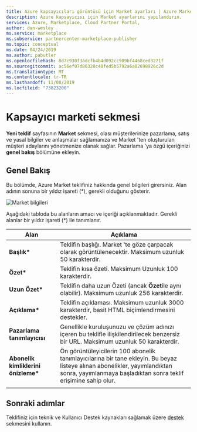 ```yaml
---
title: Azure kapsayıcıları görüntüsü için Market ayarları | Azure Marketi
description: Azure kapsayıcısı için Market ayarlarını yapılandırın.
services: Azure, Marketplace, Cloud Partner Portal,
author: dan-wesley
ms.service: marketplace
ms.subservice: partnercenter-marketplace-publisher
ms.topic: conceptual
ms.date: 04/24/2019
ms.author: pabutler
ms.openlocfilehash: 8d7c930f3adcfb4b4d092cc909bf4468ced3271f
ms.sourcegitcommit: ac56ef07d86328c40fed5b5792a6a02698926c2d
ms.translationtype: MT
ms.contentlocale: tr-TR
ms.lasthandoff: 11/08/2019
ms.locfileid: "73823200"
---
```

# <a name="container-marketplace-tab"></a>Kapsayıcı marketi sekmesi

**Yeni teklif** sayfasının **Market** sekmesi, olası müşterilerinize pazarlama, satış ve yasal bilgiler ve anlaşmalar sağlamanıza ve Market 'ten oluşturulan müşteri adaylarını yönetmenize olanak sağlar. Pazarlama 'ya özgü içeriğinizi **genel bakış** bölümüne ekleyin.

## <a name="overview"></a>Genel Bakış

Bu bölümde, Azure Market teklifiniz hakkında genel bilgileri girersiniz.  Alan adının sonuna bir yıldız işareti (*), gerekli olduğunu gösterir.

![Market bilgileri](./media/containers-marketplace-tab.png)

Aşağıdaki tabloda bu alanların amacı ve içeriği açıklanmaktadır. Gerekli alanlar bir yıldız işareti (*) ile tanımlanır.

|    Alan                  |       Açıklama                                                            |
|  ---------                |     ---------------                                                          |
| **Başlık\***                 | Teklifin başlığı. Market 'te göze çarpacak olarak görüntülenecektir.  Maksimum uzunluk 50 karakterdir. |
| **Özet\***               | Teklifin kısa özeti. Maksimum Uzunluk 100 karakterdir. |
| **Uzun Özet\***          | Teklifin daha uzun Özeti (ancak **Özet**ile aynı olabilir).  Maksimum uzunluk 256 karakterdir. |
| **Açıklama\***           | Teklifin açıklaması.  Maksimum uzunluk 3000 karakterdir, basit HTML biçimlendirmesini destekler.
| **Pazarlama tanımlayıcısı**  | Genellikle kuruluşunuzu ve çözüm adınızı içeren bu teklifle ilişkilendirilecek benzersiz bir URL. Maksimum uzunluk 50 karakterdir.   |
| **Abonelik kimliklerini önizleme\*** | Ön görüntüleyicilerin 100 abonelik tanımlayıcılarına bir tane ekleyin. Bu beyaz listeye alınan abonelikler, yayımlandıktan sonra, yayımlanmaya başladıktan sonra teklif erişimine sahip olur. |
|  |  |


## <a name="next-steps"></a>Sonraki adımlar

Teklifiniz için teknik ve Kullanıcı Destek kaynakları sağlamak üzere [destek](./cpp-support-tab.md) sekmesini kullanın.